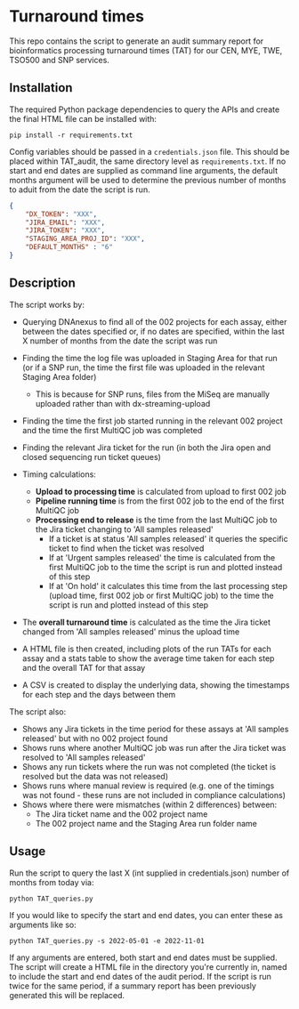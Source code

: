 # Turnaround times
This repo contains the script to generate an audit summary report for bioinformatics processing turnaround times (TAT) for our CEN, MYE, TWE, TSO500 and SNP services.

## Installation
The required Python package dependencies to query the APIs and create the final HTML file can be installed with:

```
pip install -r requirements.txt
```

Config variables should be passed in a `credentials.json` file. This should be placed within TAT_audit, the same directory level as `requirements.txt`. If no start and end dates are supplied as command line arguments, the default months argument will be used to determine the previous number of months to aduit from the date the script is run.

```json
{
    "DX_TOKEN": "XXX",
    "JIRA_EMAIL": "XXX",
    "JIRA_TOKEN": "XXX",
    "STAGING_AREA_PROJ_ID": "XXX",
    "DEFAULT_MONTHS" : "6"
}
```
## Description
The script works by:
- Querying DNAnexus to find all of the 002 projects for each assay, either between the dates specified or, if no dates are specified, within the last X number of months from the date the script was run
- Finding the time the log file was uploaded in Staging Area for that run (or if a SNP run, the time the first file was uploaded in the relevant Staging Area folder)
    - This is because for SNP runs, files from the MiSeq are manually uploaded rather than with dx-streaming-upload
- Finding the time the first job started running in the relevant 002 project and the time the first MultiQC job was completed
- Finding the relevant Jira ticket for the run (in both the Jira open and closed sequencing run ticket queues)

- Timing calculations:
    - **Upload to processing time** is calculated from upload to first 002 job
    - **Pipeline running time** is from the first 002 job to the end of the first MultiQC job
    - **Processing end to release** is the time from the last MultiQC job to the Jira ticket changing to 'All samples released'
        - If a ticket is at status 'All samples released' it queries the specific ticket to find when the ticket was resolved
        - If at 'Urgent samples released' the time is calculated from the first MultiQC job to the time the script is run and plotted instead of this step
        - If at 'On hold' it calculates this time from the last processing step (upload time, first 002 job or first MultiQC job) to the time the script is run and plotted instead of this step
- The **overall turnaround time** is calculated as the time the Jira ticket changed from 'All samples released' minus the upload time

- A HTML file is then created, including plots of the run TATs for each assay and a stats table to show the average time taken for each step and the overall TAT for that assay
- A CSV is created to display the underlying data, showing the timestamps for each step and the days between them

The script also:
- Shows any Jira tickets in the time period for these assays at 'All samples released' but with no 002 project found
- Shows runs where another MultiQC job was run after the Jira ticket was resolved to 'All samples released'
- Shows any run tickets where the run was not completed (the ticket is resolved but the data was not released)
- Shows runs where manual review is required (e.g. one of the timings was not found - these runs are not included in compliance calculations)
- Shows where there were mismatches (within 2 differences) between:
    - The Jira ticket name and the 002 project name
    - The 002 project name and the Staging Area run folder name

## Usage
Run the script to query the last X (int supplied in credentials.json) number of months from today via:

```
python TAT_queries.py
```

If you would like to specify the start and end dates, you can enter these as arguments like so:

```
python TAT_queries.py -s 2022-05-01 -e 2022-11-01
```

If any arguments are entered, both start and end dates must be supplied. The script will create a HTML file in the directory you're currently in, named to include the start and end dates of the audit period. If the script is run twice for the same period, if a summary report has been previously generated this will be replaced.
